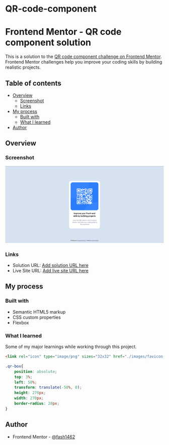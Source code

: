 # QR-code-component
# Frontend Mentor - QR code component solution

This is a solution to the [QR code component challenge on Frontend Mentor](https://www.frontendmentor.io/challenges/qr-code-component-iux_sIO_H). Frontend Mentor challenges help you improve your coding skills by building realistic projects. 

## Table of contents

- [Overview](#overview)
  - [Screenshot](#screenshot)
  - [Links](#links)
- [My process](#my-process)
  - [Built with](#built-with)
  - [What I learned](#what-i-learned)
- [Author](#author)


## Overview

### Screenshot

![](./qr-code-component.png)

### Links

- Solution URL: [Add solution URL here](https://your-solution-url.com)
- Live Site URL: [Add live site URL here](https://your-live-site-url.com)

## My process

### Built with

- Semantic HTML5 markup
- CSS custom properties
- Flexbox

### What I learned

Some of my major learnings while working through this project. 

```html
<link rel="icon" type="image/png" sizes="32x32" href="./images/favicon-32x32.png">
```
```css
.qr-box{
    position: absolute;
    top: 3%;
    left: 50%;
    transform: translate(-50%, 0);
    height: 270px;
    width: 270px;
    border-radius: 20px;
}
```

## Author

- Frontend Mentor - [@fash1462](https://www.frontendmentor.io/profile/fash1462)
